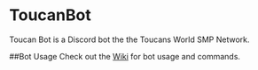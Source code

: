 # ToucanBot
Toucan Bot is a Discord bot the the Toucans World SMP Network.

##Bot Usage
Check out the [Wiki](https://github.com/PecanTheToucan/ToucanBot/wiki) for bot usage and commands.
